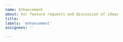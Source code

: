 ```yaml
---
name: Enhancement
about: For feature requests and discussion of ideas
title:
labels: 'enhancement'
assignees: ''

---
```


<!--- Feature description -->

